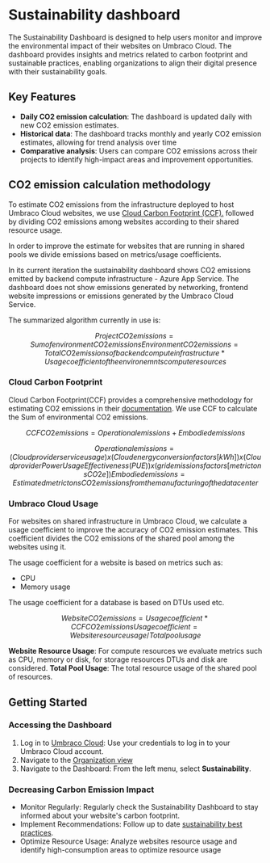# Sustainability dashboard

The Sustainability Dashboard is designed to help users monitor and improve the environmental impact of their websites on Umbraco Cloud. The dashboard provides insights and metrics related to carbon footprint and sustainable practices, enabling organizations to align their digital presence with their sustainability goals.

## Key Features

- **Daily CO2 emission calculation**: The dashboard is updated daily with new CO2 emission estimates.
- **Historical data**: The dashboard tracks monthly and yearly CO2 emission estimates, allowing for trend analysis over time
- **Comparative analysis**: Users can compare CO2 emissions across their projects to identify high-impact areas and improvement opportunities.

## CO2 emission calculation methodology

To estimate CO2 emissions from the infrastructure deployed to host Umbraco Cloud websites, we use [Cloud Carbon Footprint (CCF).](https://www.cloudcarbonfootprint.org/) followed by dividing CO2 emissions among websites according to their shared resource usage.

In order to improve the estimate for websites that are running in shared pools we divide emissions based on metrics/usage coefficients.

In its current iteration the sustainability dashboard shows CO2 emissions emitted by backend compute infrastructure - Azure App Service. The dashboard does not show emissions generated by networking, frontend website impressions or emissions generated by the Umbraco Cloud Service.

The summarized algorithm currently in use is:

```math
Project CO2 emissions = Sum of environment CO2 emissions
Environment CO2 emissions = Total CO2 emissions of backend compute infrastructure * Usage coefficient of the environemnts compute resources
```

### Cloud Carbon Footprint

Cloud Carbon Footprint(CCF) provides a comprehensive methodology for estimating CO2 emissions in their [documentation](https://www.cloudcarbonfootprint.org/docs/methodology/). We use CCF to calculate the Sum of environmental CO2 emissions. 

```math
CCF CO2 emissions = Operational emissions + Embodied emissions
```

```math
Operational emissions = (Cloud provider service usage) x (Cloud energy conversion factors [kWh]) x (Cloud provider Power Usage Effectiveness (PUE)) x (grid emissions factors [metric tons CO2e])
Embodied emissions = Estimated metric tons CO2 emissions from the manufacturing of the datacenter
```

### Umbraco Cloud Usage

For websites on shared infrastructure in Umbraco Cloud, we calculate a usage coefficient to improve the accuracy of CO2 emission estimates. This coefficient divides the CO2 emissions of the shared pool among the websites using it.

The usage coefficient for a website is based on metrics such as:
* CPU
* Memory usage

 The usage coefficient for a database is based on DTUs used etc.

```math
Website CO2 emissions = Usage coefficient * CCF CO2 emissions
Usage coefficient =  Website resource usage / Total pool usage
```

**Website Resource Usage**: For compute resources we evaluate metrics such as CPU, memory or disk, for storage resources DTUs and disk are considered.
**Total Pool Usage**: The total resource usage of the shared pool of resources.

## Getting Started

### Accessing the Dashboard

1. Log in to [Umbraco Cloud](https://s1.umbraco.io/): Use your credentials to log in to your Umbraco Cloud account.
2. Navigate to the [Organization view](https://s1.umbraco.io/organization)
3. Navigate to the Dashboard: From the left menu, select **Sustainability**.

### Decreasing Carbon Emission Impact

* Monitor Regularly: Regularly check the Sustainability Dashboard to stay informed about your website's carbon footprint.
* Implement Recommendations: Follow up to date [sustainability best practices](https://docs.umbraco.com/sustainability-best-practices).
* Optimize Resource Usage: Analyze websites resource usage and identify high-consumption areas to optimize resource usage
